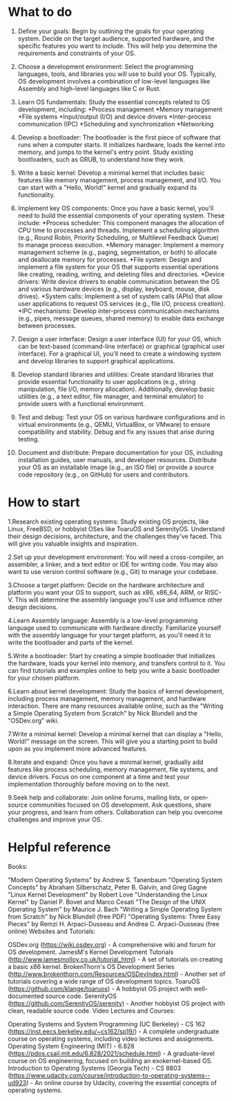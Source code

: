 # What to do

1. Define your goals: Begin by outlining the goals for your operating system. Decide on the target audience, supported hardware, and the specific features you want to      include. This will help you determine the requirements and constraints of your OS.

2. Choose a development environment: Select the programming languages, tools, and libraries you will use to build your OS. Typically, OS development involves a              combination of low-level languages like Assembly and high-level languages like C or Rust.

3. Learn OS fundamentals: Study the essential concepts related to OS development, including:
    *Process management
    *Memory management
    *File systems
    *Input/output (I/O) and device drivers
    *Inter-process communication (IPC)
    *Scheduling and synchronization
    *Networking

4. Develop a bootloader: The bootloader is the first piece of software that runs when a computer starts. It initializes hardware, loads the kernel into memory, and jumps    to the kernel's entry point. Study existing bootloaders, such as GRUB, to understand how they work.

5. Write a basic kernel: Develop a minimal kernel that includes basic features like memory management, process management, and I/O. You can start with a "Hello, World!" kernel and gradually expand its functionality.

6. Implement key OS components: Once you have a basic kernel, you'll need to build the essential components of your operating system. These include:
    *Process scheduler: This component manages the allocation of CPU time to processes and threads. Implement a scheduling algorithm (e.g., Round Robin, Priority           Scheduling, or Multilevel Feedback Queue) to manage process execution.
    *Memory manager: Implement a memory management scheme (e.g., paging, segmentation, or both) to allocate and deallocate memory for processes.
    *File system: Design and implement a file system for your OS that supports essential operations like creating, reading, writing, and deleting files and                  directories.
    *Device drivers: Write device drivers to enable communication between the OS and various hardware devices (e.g., display, keyboard, mouse, disk drives).
    *System calls: Implement a set of system calls (APIs) that allow user applications to request OS services (e.g., file I/O, process creation).
    *IPC mechanisms: Develop inter-process communication mechanisms (e.g., pipes, message queues, shared memory) to enable data exchange between processes.
  
7. Design a user interface: Design a user interface (UI) for your OS, which can be text-based (command-line interface) or graphical (graphical user interface). For a      graphical UI, you'll need to create a windowing system and develop libraries to support graphical applications.

8. Develop standard libraries and utilities: Create standard libraries that provide essential functionality to user applications (e.g., string manipulation, file I/O, memory allocation). Additionally, develop basic utilities (e.g., a text editor, file manager, and terminal emulator) to provide users with a functional environment.

9. Test and debug: Test your OS on various hardware configurations and in virtual environments (e.g., QEMU, VirtualBox, or VMware) to ensure compatibility and stability. Debug and fix any issues that arise during testing.

10. Document and distribute: Prepare documentation for your OS, including installation guides, user manuals, and developer resources. Distribute your OS as an installable image (e.g., an ISO file) or provide a source code repository (e.g., on GitHub) for users and contributors.


# How to start

1.Research existing operating systems: Study existing OS projects, like Linux, FreeBSD, or hobbyist OSes like ToaruOS and SerenityOS. Understand their design decisions, architecture, and the challenges they've faced. This will give you valuable insights and inspiration.

2.Set up your development environment: You will need a cross-compiler, an assembler, a linker, and a text editor or IDE for writing code. You may also want to use version control software (e.g., Git) to manage your codebase.

3.Choose a target platform: Decide on the hardware architecture and platform you want your OS to support, such as x86, x86_64, ARM, or RISC-V. This will determine the assembly language you'll use and influence other design decisions.

4.Learn Assembly language: Assembly is a low-level programming language used to communicate with hardware directly. Familiarize yourself with the assembly language for your target platform, as you'll need it to write the bootloader and parts of the kernel.

5.Write a bootloader: Start by creating a simple bootloader that initializes the hardware, loads your kernel into memory, and transfers control to it. You can find tutorials and examples online to help you write a basic bootloader for your chosen platform.

6.Learn about kernel development: Study the basics of kernel development, including process management, memory management, and hardware interaction. There are many resources available online, such as the "Writing a Simple Operating System from Scratch" by Nick Blundell and the "OSDev.org" wiki.

7.Write a minimal kernel: Develop a minimal kernel that can display a "Hello, World!" message on the screen. This will give you a starting point to build upon as you implement more advanced features.

8.Iterate and expand: Once you have a minimal kernel, gradually add features like process scheduling, memory management, file systems, and device drivers. Focus on one component at a time and test your implementation thoroughly before moving on to the next.

9.Seek help and collaborate: Join online forums, mailing lists, or open-source communities focused on OS development. Ask questions, share your progress, and learn from others. Collaboration can help you overcome challenges and improve your OS.


# Helpful reference

Books:

"Modern Operating Systems" by Andrew S. Tanenbaum
"Operating System Concepts" by Abraham Silberschatz, Peter B. Galvin, and Greg Gagne
"Linux Kernel Development" by Robert Love
"Understanding the Linux Kernel" by Daniel P. Bovet and Marco Cesati
"The Design of the UNIX Operating System" by Maurice J. Bach
"Writing a Simple Operating System from Scratch" by Nick Blundell (free PDF)
"Operating Systems: Three Easy Pieces" by Remzi H. Arpaci-Dusseau and Andrea C. Arpaci-Dusseau (free online)
Websites and Tutorials:

OSDev.org (https://wiki.osdev.org) - A comprehensive wiki and forum for OS development.
JamesM's Kernel Development Tutorials (http://www.jamesmolloy.co.uk/tutorial_html) - A set of tutorials on creating a basic x86 kernel.
BrokenThorn's OS Development Series (http://www.brokenthorn.com/Resources/OSDevIndex.html) - Another set of tutorials covering a wide range of OS development topics.
ToaruOS (https://github.com/klange/toaruos) - A hobbyist OS project with well-documented source code.
SerenityOS (https://github.com/SerenityOS/serenity) - Another hobbyist OS project with clean, readable source code.
Video Lectures and Courses:

Operating Systems and System Programming (UC Berkeley) - CS 162 (https://inst.eecs.berkeley.edu/~cs162/sp19/) - A complete undergraduate course on operating systems, including video lectures and assignments.
Operating System Engineering (MIT) - 6.828 (https://pdos.csail.mit.edu/6.828/2021/schedule.html) - A graduate-level course on OS engineering, focused on building an exokernel-based OS.
Introduction to Operating Systems (Georgia Tech) - CS 8803 (https://www.udacity.com/course/introduction-to-operating-systems--ud923) - An online course by Udacity, covering the essential concepts of operating systems.
